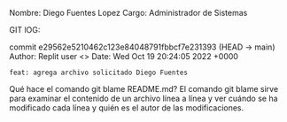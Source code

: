 
Nombre: Diego Fuentes Lopez
Cargo: Administrador de Sistemas

GIT lOG:

commit e29562e5210462c123e84048791fbbcf7e231393 (HEAD -> main)
Author: Replit user <>
Date:   Wed Oct 19 20:24:05 2022 +0000

    feat: agrega archivo solicitado Diego Fuentes


Qué hace el comando git blame README.md?
El comando git blame sirve para examinar el contenido de un archivo línea a línea y ver cuándo se ha modificado cada línea y quién es el autor de las modificaciones.
    
